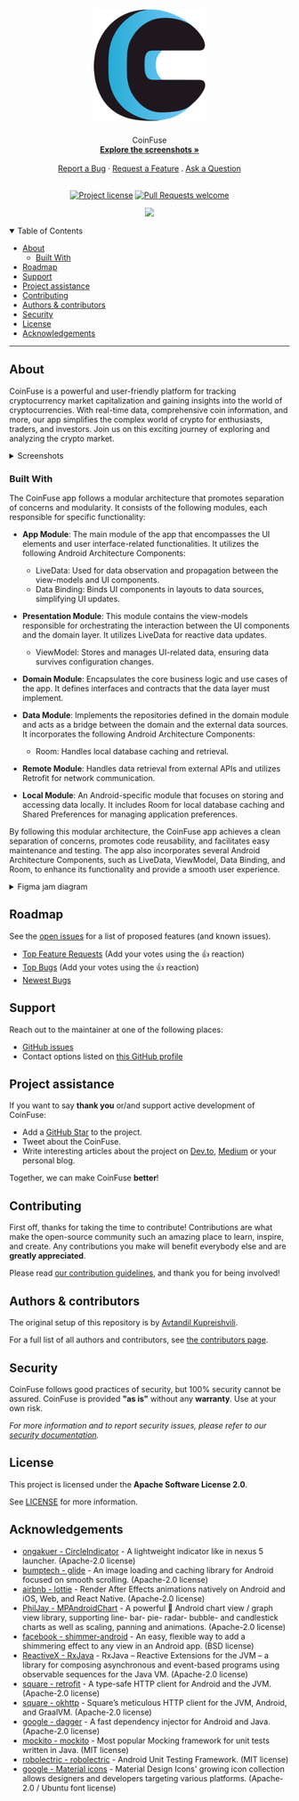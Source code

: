 <h1 align="center">
  <a href="https://github.com/hexley21/CoinFuse">
    <!-- Please provide path to your logo here -->
    <img src="docs/images/logo.svg" alt="Logo" width="200" height="200">
  </a>
</h1>

<div align="center">
  CoinFuse
  <br />
  <a href="#about"><strong>Explore the screenshots »</strong></a>
  <br />
  <br />
  <a href="https://github.com/hexley21/CoinFuse/issues/new?assignees=&labels=bug&template=01_BUG_REPORT.md&title=bug%3A+">Report a Bug</a>
  ·
  <a href="https://github.com/hexley21/CoinFuse/issues/new?assignees=&labels=enhancement&template=02_FEATURE_REQUEST.md&title=feat%3A+">Request a Feature</a>
  .
  <a href="https://github.com/hexley21/CoinFuse/issues/new?assignees=&labels=question&template=04_SUPPORT_QUESTION.md&title=support%3A+">Ask a Question</a>
</div>

<div align="center">
<br />

[![Project license](https://img.shields.io/github/license/hexley21/CoinFuse.svg?style=flat-square)](LICENSE)
[![Pull Requests welcome](https://img.shields.io/badge/PRs-welcome-00c555.svg?style=flat-square)](https://github.com/hexley21/CoinFuse/issues?q=is%3Aissue+is%3Aopen+label%3A%22help+wanted%22)

[<img src="https://cdn.rawgit.com/steverichey/google-play-badge-svg/master/img/en_get.svg" width="250px">](https://play.google.com/store/apps/details?id=com.hxl.coinfuse)

</div>

<details open="open">
<summary>Table of Contents</summary>

- [About](#about)
  - [Built With](#built-with)
- [Roadmap](#roadmap)
- [Support](#support)
- [Project assistance](#project-assistance)
- [Contributing](#contributing)
- [Authors \& contributors](#authors--contributors)
- [Security](#security)
- [License](#license)
- [Acknowledgements](#acknowledgements)

</details>

---

## About

CoinFuse is a powerful and user-friendly platform for tracking cryptocurrency market capitalization and gaining insights into the world of cryptocurrencies. With real-time data, comprehensive coin information, and more, our app simplifies the complex world of crypto for enthusiasts, traders, and investors. Join us on this exciting journey of exploring and analyzing the crypto market.

<details>
<summary>Screenshots</summary>

| Coin Menu      | Coin Details     |
|:--------------:|:----------------:|
| <img src="docs\images\screenshots\light\coin_menu.png" title="Coin Menu" width="100%"> | <img src="docs\images\screenshots\light\coin_details.png" title="Coin Details" width="100%"> |

| Coin Exchanges | Exchanges Menu   |
|:--------------:|:----------------:|
| <img src="docs\images\screenshots\light\coin_exchanges.png" title="Coin Exchanges" width="100%"> | <img src="docs\images\screenshots\light\profit_calculator.png" title="Profit Calculator_" width="100%"> |

| Exchange Details | Profit Calculator |
|:--------------:|:----------------:|
| <img src="docs\images\screenshots\light\exchanges_menu.png" title="Exchanges Menu" width="100%"> | <img src="docs\images\screenshots\light\exchange_details.png" title="Exchanges Details" width="100%"> |
<details>
<summary>Dark</summary>

| Coin Menu      | Coin Details     |
|:--------------:|:----------------:|
| <img src="docs\images\screenshots\dark\coin_menu.png" title="Coin Menu" width="100%"> | <img src="docs\images\screenshots\dark\coin_details.png" title="Coin Details" width="100%"> |

| Coin Exchanges | Exchanges Menu   |
|:--------------:|:----------------:|
| <img src="docs\images\screenshots\dark\coin_exchanges.png" title="Coin Exchanges" width="100%"> | <img src="docs\images\screenshots\dark\profit_calculator.png" title="Profit Calculator_" width="100%"> |

| Exchange Details | Profit Calculator |
|:--------------:|:----------------:|
| <img src="docs\images\screenshots\dark\exchanges_menu.png" title="Exchanges Menu" width="100%"> | <img src="docs\images\screenshots\dark\exchange_details.png" title="Exchanges Details" width="100%"> |
</details>

<br>
</details>

### Built With

The CoinFuse app follows a modular architecture that promotes separation of concerns and modularity. It consists of the following modules, each responsible for specific functionality:

- **App Module**: The main module of the app that encompasses the UI elements and user interface-related functionalities. It utilizes the following Android Architecture Components:
  - LiveData: Used for data observation and propagation between the view-models and UI components.
  - Data Binding: Binds UI components in layouts to data sources, simplifying UI updates.

- **Presentation Module**: This module contains the view-models responsible for orchestrating the interaction between the UI components and the domain layer. It utilizes LiveData for reactive data updates.
  - ViewModel: Stores and manages UI-related data, ensuring data survives configuration changes.

- **Domain Module**: Encapsulates the core business logic and use cases of the app. It defines interfaces and contracts that the data layer must implement.

- **Data Module**: Implements the repositories defined in the domain module and acts as a bridge between the domain and the external data sources. It incorporates the following Android Architecture Components:
  - Room: Handles local database caching and retrieval.

- **Remote Module**: Handles data retrieval from external APIs and utilizes Retrofit for network communication.

- **Local Module**: An Android-specific module that focuses on storing and accessing data locally. It includes Room for local database caching and Shared Preferences for managing application preferences.

By following this modular architecture, the CoinFuse app achieves a clean separation of concerns, promotes code reusability, and facilitates easy maintenance and testing. The app also incorporates several Android Architecture Components, such as LiveData, ViewModel, Data Binding, and Room, to enhance its functionality and provide a smooth user experience.

<details>
<summary>Figma jam diagram</summary>
<img src="docs/CoinFuse_Diagram.png" title="Diagram" width="100%">
</details>

## Roadmap

See the [open issues](https://github.com/hexley21/CoinFuse/issues) for a list of proposed features (and known issues).

- [Top Feature Requests](https://github.com/hexley21/CoinFuse/issues?q=label%3Aenhancement+is%3Aopen+sort%3Areactions-%2B1-desc) (Add your votes using the 👍 reaction)
- [Top Bugs](https://github.com/hexley21/CoinFuse/issues?q=is%3Aissue+is%3Aopen+label%3Abug+sort%3Areactions-%2B1-desc) (Add your votes using the 👍 reaction)
- [Newest Bugs](https://github.com/hexley21/CoinFuse/issues?q=is%3Aopen+is%3Aissue+label%3Abug)

## Support

Reach out to the maintainer at one of the following places:

- [GitHub issues](https://github.com/hexley21/CoinFuse/issues/new?assignees=&labels=question&template=04_SUPPORT_QUESTION.md&title=support%3A+)
- Contact options listed on [this GitHub profile](https://github.com/hexley21)

## Project assistance

If you want to say **thank you** or/and support active development of CoinFuse:

- Add a [GitHub Star](https://github.com/hexley21/CoinFuse) to the project.
- Tweet about the CoinFuse.
- Write interesting articles about the project on [Dev.to](https://dev.to/), [Medium](https://medium.com/) or your personal blog.

Together, we can make CoinFuse **better**!

## Contributing

First off, thanks for taking the time to contribute! Contributions are what make the open-source community such an amazing place to learn, inspire, and create. Any contributions you make will benefit everybody else and are **greatly appreciated**.


Please read [our contribution guidelines](docs/CONTRIBUTING.md), and thank you for being involved!

## Authors & contributors

The original setup of this repository is by [Avtandil Kupreishvili](https://github.com/hexley21).

For a full list of all authors and contributors, see [the contributors page](https://github.com/hexley21/CoinFuse/contributors).

## Security

CoinFuse follows good practices of security, but 100% security cannot be assured.
CoinFuse is provided **"as is"** without any **warranty**. Use at your own risk.

_For more information and to report security issues, please refer to our [security documentation](docs/SECURITY.md)._

## License

This project is licensed under the **Apache Software License 2.0**.

See [LICENSE](LICENSE) for more information.

## Acknowledgements
- [ongakuer - CircleIndicator](https://github.com/ongakuer/CircleIndicator) - A lightweight indicator like in nexus 5 launcher. (Apache-2.0 license)
- [bumptech - glide](https://github.com/bumptech/glide) - An image loading and caching library for Android focused on smooth scrolling. (Apache-2.0 license)
- [airbnb - lottie](https://github.com/airbnb/lottie-android) - Render After Effects animations natively on Android and iOS, Web, and React Native. (Apache-2.0 license)
- [PhilJay - MPAndroidChart](https://github.com/PhilJay/MPAndroidChart) - A powerful 🚀 Android chart view / graph view library, supporting line- bar- pie- radar- bubble- and candlestick charts as well as scaling, panning and animations. (Apache-2.0 license)
- [facebook - shimmer-android](https://github.com/facebook/shimmer-android) - An easy, flexible way to add a shimmering effect to any view in an Android app. (BSD license)
- [ReactiveX - RxJava](https://github.com/ReactiveX/RxJava) - RxJava – Reactive Extensions for the JVM – a library for composing asynchronous and event-based programs using observable sequences for the Java VM. (Apache-2.0 license)
- [square - retrofit](https://github.com/square/retrofit) - A type-safe HTTP client for Android and the JVM. (Apache-2.0 license)
- [square - okhttp](https://github.com/square/okhttp) - Square’s meticulous HTTP client for the JVM, Android, and GraalVM. (Apache-2.0 license)
- [google - dagger](https://github.com/google/dagger) - A fast dependency injector for Android and Java. (Apache-2.0 license)
- [mockito - mockito](https://github.com/mockito/mockito) - Most popular Mocking framework for unit tests written in Java. (MIT license)
- [robolectric - robolectric](https://github.com/robolectric/robolectric) - Android Unit Testing Framework. (MIT license)
- [google - Material icons](https://fonts.google.com/icons) - Material Design Icons' growing icon collection allows designers and developers targeting various platforms. (Apache-2.0 / Ubuntu font license)

